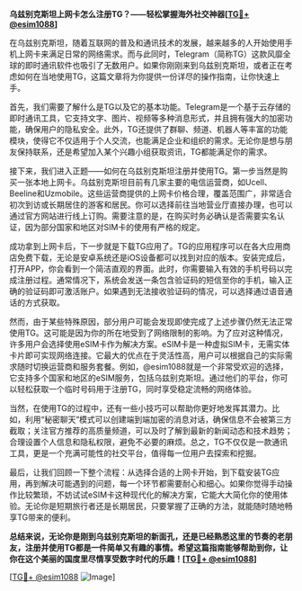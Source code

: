 **乌兹别克斯坦上网卡怎么注册TG？——轻松掌握海外社交神器[[TG💪+ @esim1088](https://t.me/s/esim1088)]**

在乌兹别克斯坦，随着互联网的普及和通讯技术的发展，越来越多的人开始使用手机上网卡来满足日常的网络需求。而与此同时，Telegram（简称TG）这款风靡全球的即时通讯软件也吸引了无数用户。如果你刚刚来到乌兹别克斯坦，或者正在考虑如何在当地使用TG，这篇文章将为你提供一份详尽的操作指南，让你快速上手。

首先，我们需要了解什么是TG以及它的基本功能。Telegram是一个基于云存储的即时通讯工具，它支持文字、图片、视频等多种消息形式，并且拥有强大的加密功能，确保用户的隐私安全。此外，TG还提供了群聊、频道、机器人等丰富的功能模块，使得它不仅适用于个人交流，也能满足企业和组织的需求。无论你是想与朋友保持联系，还是希望加入某个兴趣小组获取资讯，TG都能满足你的需求。

接下来，我们进入正题——如何在乌兹别克斯坦注册并使用TG。第一步当然是购买一张本地上网卡。乌兹别克斯坦目前有几家主要的电信运营商，如Ucell、Beeline和Uzmobile。这些运营商提供的上网卡价格合理，覆盖范围广，非常适合初次到访或长期居住的游客和居民。你可以选择前往当地营业厅直接办理，也可以通过官方网站进行线上订购。需要注意的是，在购买时务必确认是否需要实名认证，因为部分国家和地区对SIM卡的使用有严格的规定。

成功拿到上网卡后，下一步就是下载TG应用了。TG的应用程序可以在各大应用商店免费下载，无论是安卓系统还是iOS设备都可以找到对应的版本。安装完成后，打开APP，你会看到一个简洁直观的界面。此时，你需要输入有效的手机号码以完成注册过程。通常情况下，系统会发送一条包含验证码的短信至你的手机，输入正确的验证码即可激活账户。如果遇到无法接收验证码的情况，可以选择通过语音通话的方式获取。

然而，由于某些特殊原因，部分用户可能会发现即使完成了上述步骤仍然无法正常使用TG。这可能是因为你的所在地受到了网络限制的影响。为了应对这种情况，许多用户会选择使用eSIM卡作为解决方案。eSIM卡是一种虚拟SIM卡，无需实体卡片即可实现网络连接。它最大的优点在于灵活性高，用户可以根据自己的实际需求随时切换运营商和服务套餐。例如，@esim1088就是一个非常受欢迎的选择，它支持多个国家和地区的eSIM服务，包括乌兹别克斯坦。通过他们的平台，你可以轻松获取一个临时号码用于注册TG，同时享受稳定流畅的网络体验。

当然，在使用TG的过程中，还有一些小技巧可以帮助你更好地发挥其潜力。比如，利用“秘密聊天”模式可以创建端到端加密的消息对话，确保信息不会被第三方截取；关注官方推荐的高质量频道，可以及时了解到最新的新闻动态和技术趋势；合理设置个人信息和隐私权限，避免不必要的麻烦。总之，TG不仅仅是一款通讯工具，更是一个充满可能性的社交平台，值得每一位用户去探索和挖掘。

最后，让我们回顾一下整个流程：从选择合适的上网卡开始，到下载安装TG应用，再到解决可能遇到的问题，每一个环节都需要耐心和细心。如果你觉得手动操作比较繁琐，不妨试试eSIM卡这种现代化的解决方案，它能大大简化你的使用体验。无论你是短期旅行者还是长期居民，只要掌握了正确的方法，就能随时随地畅享TG带来的便利。

**总结来说，无论你是刚到乌兹别克斯坦的新面孔，还是已经熟悉这里的节奏的老朋友，注册并使用TG都是一件简单又有趣的事情。希望这篇指南能够帮助到你，让你在这个美丽的国度里尽情享受数字时代的乐趣！[[TG💪+ @esim1088](https://t.me/s/esim1088)]**

[[TG💪+ @esim1088](https://t.me/s/esim1088) ![Image](https://i.postimg.cc/4NQfJmqS/Snipaste-2025-05-13-00-14-12.png)]